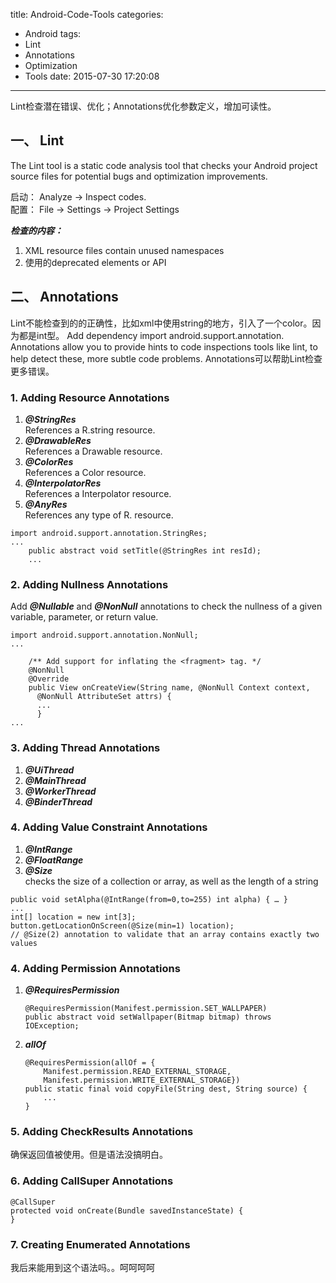 title: Android-Code-Tools
categories:
  - Android
tags:
  - Lint
  - Annotations
  - Optimization
  - Tools
date: 2015-07-30 17:20:08
---
Lint检查潜在错误、优化；Annotations优化参数定义，增加可读性。

## 一、 Lint
The Lint tool is a static code analysis tool that checks your Android project source files for potential bugs and optimization improvements.

启动： Analyze -> Inspect codes.    
配置： File -> Settings -> Project Settings

***检查的内容：***

1. XML resource files contain unused namespaces
2. 使用的deprecated elements or API

## 二、 Annotations

Lint不能检查到的的正确性，比如xml中使用string的地方，引入了一个color。因为都是int型。
Add dependency import android.support.annotation.   
Annotations allow you to provide hints to code inspections tools like lint, to help detect these, more subtle code problems. Annotations可以帮助Lint检查更多错误。

### 1. Adding Resource Annotations
1. ***@StringRes***    
References a R.string resource.
2. ***@DrawableRes***    
References a Drawable resource.
3. ***@ColorRes***    
References a Color resource.
4. ***@InterpolatorRes***    
References a Interpolator resource.
5. ***@AnyRes***    
References any type of R. resource.

```
import android.support.annotation.StringRes;
...
    public abstract void setTitle(@StringRes int resId);
    ...
```

### 2. Adding Nullness Annotations

Add ***@Nullable*** and ***@NonNull*** annotations to check the nullness of a given variable, parameter, or return value.


```
import android.support.annotation.NonNull;
...

    /** Add support for inflating the <fragment> tag. */
    @NonNull
    @Override
    public View onCreateView(String name, @NonNull Context context,
      @NonNull AttributeSet attrs) {
      ...
      }
...
```

### 3. Adding Thread Annotations

1. ***@UiThread***
2. ***@MainThread***
3. ***@WorkerThread***
4. ***@BinderThread***

### 4. Adding Value Constraint Annotations

1. ***@IntRange***
2. ***@FloatRange***
3. ***@Size***    
checks the size of a collection or array, as well as the length of a string

```
public void setAlpha(@IntRange(from=0,to=255) int alpha) { … }
...
int[] location = new int[3];
button.getLocationOnScreen(@Size(min=1) location);
// @Size(2) annotation to validate that an array contains exactly two values

```

### 4. Adding Permission Annotations

1. ***@RequiresPermission***

	```
	@RequiresPermission(Manifest.permission.SET_WALLPAPER)
	public abstract void setWallpaper(Bitmap bitmap) throws IOException;
	```
2. ***allOf***

	```
	@RequiresPermission(allOf = {
    	Manifest.permission.READ_EXTERNAL_STORAGE,
	    Manifest.permission.WRITE_EXTERNAL_STORAGE})
	public static final void copyFile(String dest, String source) {
    	...
	}
	```
### 5. Adding CheckResults Annotations
确保返回值被使用。但是语法没搞明白。

### 6. Adding CallSuper Annotations
```
@CallSuper
protected void onCreate(Bundle savedInstanceState) {
}
```

### 7. Creating Enumerated Annotations
我后来能用到这个语法吗。。呵呵呵呵
